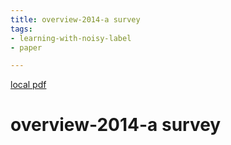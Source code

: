 ```yaml
---
title: overview-2014-a survey
tags:
- learning-with-noisy-label
- paper

---
```


[local pdf](../../../pdfs/overview-2014-a%20survey.pdf)

# overview-2014-a survey

